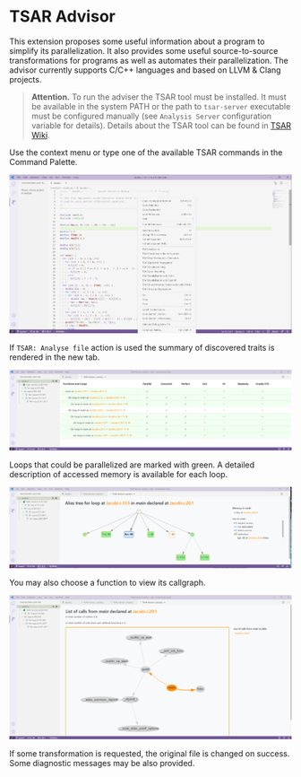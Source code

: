 # TSAR Advisor

This extension proposes some useful information about a program to simplify its parallelization.
It also provides some useful source-to-source transformations for programs as well as automates their parallelization.
The advisor currently supports C/C++ languages and based on LLVM & Clang projects.

> __Attention.__ To run the adviser the TSAR tool must be installed. It must be available in the system PATH or the path to `tsar-server` executable must be configured manually (see `Analysis Server` configuration variable for details). Details about the TSAR tool can be found in [TSAR Wiki](https://github.com/dvm-system/tsar/wiki).

Use the context menu or type one of the available TSAR commands in the Command Palette.

![Start Analysis Session](images/run-advisor.png)

If `TSAR: Analyse file` action is used the summary of discovered traits is rendered in the new tab.

![Analysis Summary](images/summary.png)

Loops that could be parallelized are marked with green. A detailed description of accessed memory is available for each loop.

![Alias Tree](images/alias-tree.png)

You may also choose a function to view its callgraph.

![Call Graph](images/callgraph.png)

If some transformation is requested, the original file is changed on success. Some diagnostic messages may be also provided.

